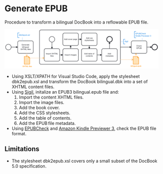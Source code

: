 # Generate EPUB
Procedure to transform a bilingual DocBook into a reflowable EPUB file.

![Generate an EPUB file from a DocBook file using XSL and Sigil](generateEPUB.png)
- Using XSLT/XPATH for Visual Studio Code, apply the stylesheet dbk2epub.xsl and transform the DocBook bilingual.dbk into a set of XHTML content files.
- Using [Sigil](https://sigil-ebook.com/), initalize an EPUB3 bilingual.epub file and:
  1. Import the content XHTML files.
  2. Import the image files.
  3. Add the book cover.
  4. Add the CSS stylesheets.
  5. Add the table of contents.
  6. Add the EPUB file metadata.
- Using [EPUBCheck](https://www.w3.org/publishing/epubcheck/) and [Amazon Kindle Previewer 3](https://www.amazon.com/Kindle-Previewer/b?node=21381691011), check the EPUB file format.

## Limitations
- The stylesheet dbk2epub.xsl covers only a small subset of the DocBook 5.0 specification.
